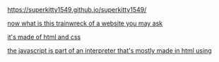 <a href="https://superkitty1549.github.io/superkitty1549/">
<p style="display:inline">https://superkitty1549.github.io/superkitty1549/</p>

<p>
now what is this trainwreck of a website you may ask
  
it's made of html and css

the javascript is part of an interpreter that's mostly made in html using <script> for uhhhh... guess.

in case you couldn't, it's for interpreting the brainfuck because you dont natively run that in an html website idiot

and originally i made snake in assembly (yep i didnt write code to make it in assembly i just. made it in assembly.) but after dosbox-ing it the exe was corrupted or something cause the ascii chars wouldnt render properly

(honestly probs something to do with the fact that it's a commandline game kekw)

anyways this is a wip, the snake is going to be an easter egg when im done and not just a thing you can access like other tabs

and yes the working snake you see in the website is coded entirely in brainfuck with the interpreter in snake.html
</p>

<!--
**superkitty1549/superkitty1549** is a ✨ _special_ ✨ repository because its `README.md` (this file) appears on your GitHub profile.

Here are some ideas to get you started:

- 🔭 I’m currently working on ...
- 🌱 I’m currently learning ...
- 👯 I’m looking to collaborate on ...
- 🤔 I’m looking for help with ...
- 💬 Ask me about ...
- 📫 How to reach me: ...
- 😄 Pronouns: ...
- ⚡ Fun fact: ...
-->
